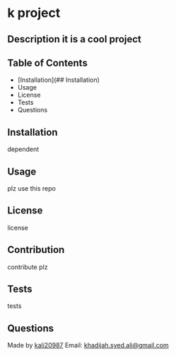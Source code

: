# k project 
  ## Description it is a cool project
## Table of Contents
* [Installation](## Installation)
* Usage
* License
* Tests
* Questions

## Installation
dependent

## Usage
plz use this repo

## License
license

## Contribution
contribute plz

## Tests
tests

## Questions

Made by [kali20987](https://github.com/kali20987)
Email: khadijah.syed.ali@gmail.com
  
  
  